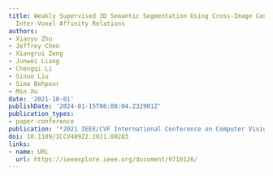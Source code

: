 ```yaml
---
title: Weakly Supervised 3D Semantic Segmentation Using Cross-Image Consensus and
  Inter-Voxel Affinity Relations
authors:
- Xiaoyu Zhu
- Jeffrey Chen
- Xiangrui Zeng
- Junwei Liang
- Chengqi Li
- Sinuo Liu
- Sima Behpour
- Min Xu
date: '2021-10-01'
publishDate: '2024-01-15T06:08:04.232901Z'
publication_types:
- paper-conference
publication: '*2021 IEEE/CVF International Conference on Computer Vision (ICCV)*'
doi: 10.1109/ICCV48922.2021.00283
links:
- name: URL
  url: https://ieeexplore.ieee.org/document/9710126/
---
```

